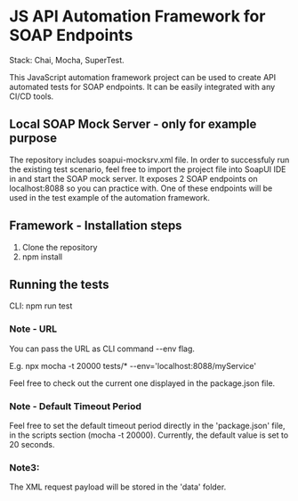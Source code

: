 # JS API Automation Framework for SOAP Endpoints

Stack: Chai, Mocha, SuperTest.

This JavaScript automation framework project can be used to create API automated tests for SOAP endpoints. It can be easily integrated with any CI/CD tools.

## Local SOAP Mock Server - only for example purpose
The repository includes soapui-mocksrv.xml file. In order to successfuly run the existing test scenario, feel free to import the project file into SoapUI IDE in and start the SOAP mock server. It exposes 2 SOAP endpoints on localhost:8088 so you can practice with. One of these endpoints will be used in the test example of the automation framework.



## Framework - Installation steps
1. Clone the repository
2. npm install

## Running the tests
CLI: npm run test

### Note - URL
You can pass the URL as CLI command --env flag. 

E.g. npx mocha -t 20000 tests/* --env='localhost:8088/myService'

Feel free to check out the current one displayed in the package.json file.

### Note - Default Timeout Period
Feel free to set the default timeout period directly in the 'package.json' file, in the scripts section (mocha -t 20000). Currently, the default value is set to 20 seconds.

### Note3: 
The XML request payload will be stored in the 'data' folder.
